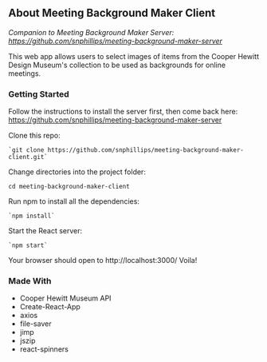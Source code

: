 ## About Meeting Background Maker Client

_Companion to Meeting Background Maker Server: https://github.com/snphillips/meeting-background-maker-server_

This web app allows users to select images of items from the Cooper Hewitt Design Museum's collection to be used as backgrounds for online meetings.

### Getting Started

Follow the instructions to install the server first, then come back here: https://github.com/snphillips/meeting-background-maker-server

Clone this repo:

`````````
`git clone https://github.com/snphillips/meeting-background-maker-client.git`
`````````
 
Change directories into the project folder:

`````````
cd meeting-background-maker-client
`````````


Run npm to install all the dependencies:

`````````
`npm install`
`````````

Start the React server:

`````````
`npm start`
`````````
Your browser should open to http://localhost:3000/ Voila!


### Made With
* Cooper Hewitt Museum API
* Create-React-App
* axios
* file-saver
* jimp
* jszip
* react-spinners



